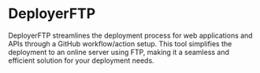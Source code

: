 # DeployerFTP
DeployerFTP streamlines the deployment process for web applications and APIs through a GitHub workflow/action setup. This tool simplifies the deployment to an online server using FTP, making it a seamless and efficient solution for your deployment needs.
